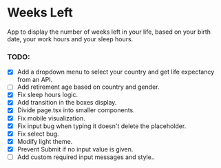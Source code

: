 # Weeks Left

App to display the number of weeks left in your life, based on your birth date, your work hours and your sleep hours.

### TODO:

- [x] Add a dropdown menu to select your country and get life expectancy from an API.
- [ ] Add retirement age based on country and gender.
- [x] Fix sleep hours logic.
- [x] Add transition in the boxes display.
- [x] Divide page.tsx into smaller components.
- [x] Fix mobile visualization.
- [x] Fix input bug when typing it doesn't delete the placeholder.
- [x] Fix select bug.
- [x] Modify light theme.
- [x] Prevent Submit if no input value is given.
- [ ] Add custom required input messages and style..
